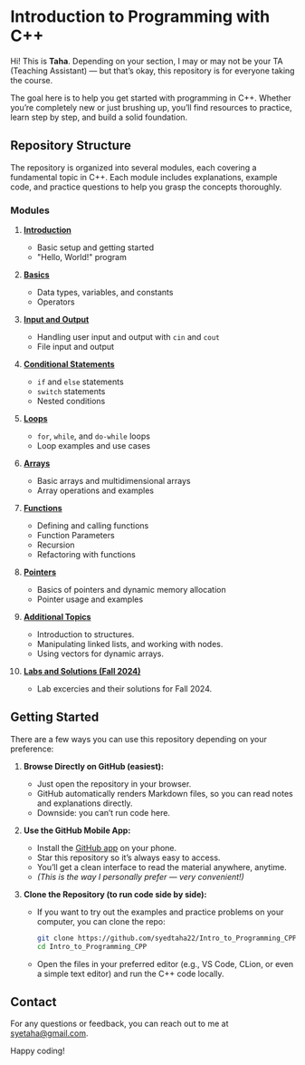 # Introduction to Programming with C++

Hi! This is **Taha**. Depending on your section, I may or may not be your TA (Teaching Assistant) — but that’s okay, this repository is for everyone taking the course.

The goal here is to help you get started with programming in C++. Whether you’re completely new or just brushing up, you’ll find resources to practice, learn step by step, and build a solid foundation.

## Repository Structure

The repository is organized into several modules, each covering a fundamental topic in C++. Each module includes explanations, example code, and practice questions to help you grasp the concepts thoroughly.

### Modules

1. **[Introduction](01_Introduction/README.md)**
   - Basic setup and getting started
   - "Hello, World!" program

2. **[Basics](02_Basics/README.md)**
   - Data types, variables, and constants
   - Operators

3. **[Input and Output](03_Input_Output/README.md)**
   - Handling user input and output with `cin` and `cout`
   - File input and output

4. **[Conditional Statements](04_Conditional_Statements/README.md)**
   - `if` and `else` statements
   - `switch` statements
   - Nested conditions

5. **[Loops](05_Loops/README.md)**
   - `for`, `while`, and `do-while` loops
   - Loop examples and use cases

6. **[Arrays](06_Arrays/README.md)**
   - Basic arrays and multidimensional arrays
   - Array operations and examples

7. **[Functions](07_Functions/README.md)**
   - Defining and calling functions
   - Function Parameters
   - Recursion
   - Refactoring with functions

8. **[Pointers](08_Pointers/README.md)**
   - Basics of pointers and dynamic memory allocation
   - Pointer usage and examples

9. **[Additional Topics](09_Additional_Topics/README.md)**
   - Introduction to structures.
   - Manipulating linked lists, and working with nodes.
   - Using vectors for dynamic arrays.

10. **[Labs and Solutions (Fall 2024)](fall24/)**
    - Lab excercies and their solutions for Fall 2024.

## Getting Started

There are a few ways you can use this repository depending on your preference:

1. **Browse Directly on GitHub (easiest):**

   * Just open the repository in your browser.
   * GitHub automatically renders Markdown files, so you can read notes and explanations directly.
   * Downside: you can’t run code here.

2. **Use the GitHub Mobile App:**

   * Install the [GitHub app](https://github.com/mobile) on your phone.
   * Star this repository so it’s always easy to access.
   * You’ll get a clean interface to read the material anywhere, anytime.
   * *(This is the way I personally prefer — very convenient!)*

3. **Clone the Repository (to run code side by side):**

   * If you want to try out the examples and practice problems on your computer, you can clone the repo:

     ```bash
     git clone https://github.com/syedtaha22/Intro_to_Programming_CPP.git
     cd Intro_to_Programming_CPP
     ```
   * Open the files in your preferred editor (e.g., VS Code, CLion, or even a simple text editor) and run the C++ code locally.

## Contact

For any questions or feedback, you can reach out to me at [syetaha@gmail.com](syetaha@gmail.com).

Happy coding!

